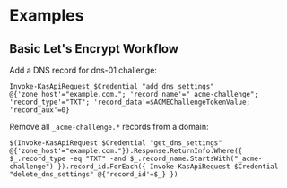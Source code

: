 # Examples
## Basic Let's Encrypt Workflow

Add a DNS record for dns-01 challenge:
```
Invoke-KasApiRequest $Credential "add_dns_settings" @{'zone_host'="example.com."; 'record_name'="_acme-challenge"; 'record_type'="TXT"; 'record_data'=$ACMEChallengeTokenValue; 'record_aux'=0}
```
Remove all `_acme-challenge.*` records from a domain:
```
$(Invoke-KasApiRequest $Credential "get_dns_settings" @{'zone_host'="example.com."}).Response.ReturnInfo.Where({ $_.record_type -eq "TXT" -and $_.record_name.StartsWith("_acme-challenge") }).record_id.ForEach({ Invoke-KasApiRequest $Credential "delete_dns_settings" @{'record_id'=$_} })
```
